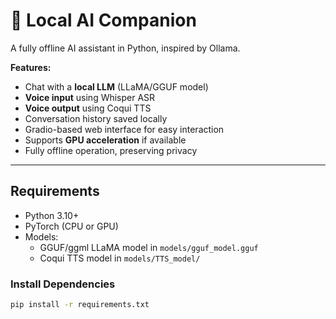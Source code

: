 # 🤖 Local AI Companion

A fully offline AI assistant in Python, inspired by Ollama.

**Features:**
- Chat with a **local LLM** (LLaMA/GGUF model)
- **Voice input** using Whisper ASR
- **Voice output** using Coqui TTS
- Conversation history saved locally
- Gradio-based web interface for easy interaction
- Supports **GPU acceleration** if available
- Fully offline operation, preserving privacy

---

## Requirements

- Python 3.10+
- PyTorch (CPU or GPU)
- Models:
  - GGUF/ggml LLaMA model in `models/gguf_model.gguf`
  - Coqui TTS model in `models/TTS_model/`  

### Install Dependencies
```bash
pip install -r requirements.txt

